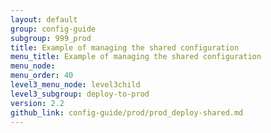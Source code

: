 ```yaml
---
layout: default
group: config-guide
subgroup: 999_prod
title: Example of managing the shared configuration
menu_title: Example of managing the shared configuration
menu_node: 
menu_order: 40
level3_menu_node: level3child
level3_subgroup: deploy-to-prod
version: 2.2
github_link: config-guide/prod/prod_deploy-shared.md
---
```


